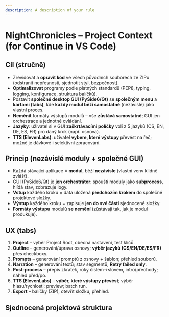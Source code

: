 ```yaml
---
description: A description of your rule
---
```


# NightChronicles – Project Context (for Continue in VS Code)

## Cíl (stručně)
- Zrevidovat a **opravit kód** ve všech původních souborech ze ZIPu (odstranit nepřesnosti, sjednotit styl, bezpečnost).
- **Optimalizovat** programy podle platných standardů (PEP8, typing, logging, konfigurace, struktura balíčků).
- Postavit **společné desktop GUI (PySide6/Qt)** se **společným menu** a **kartami (tabs)**,
  kde **každý modul běží samostatně** (nezávisle) jako vlastní proces.
- **Neměnit** formáty výstupů modulů – vše **zůstává samostatné**; GUI jen orchestrace a jednotné ovládání.
- **Jazyky**: uživatel si v GUI **zaškrtávacími políčky** volí z 5 jazyků (CS, EN, DE, ES, FR) pro daný krok (např. osnova).
- **TTS (ElevenLabs)**: uživatel **vybere, které výstupy** převést na řeč; možné je dávkové i selektivní zpracování.

## Princip (nezávislé moduly + společné GUI)
- Každá stávající aplikace = **modul**, běží **nezávisle** (vlastní venv klidně zvlášť).
- GUI (PySide6/Qt) je **jen orchestrátor**: spouští moduly jako **subprocess**, hlídá stav, zobrazuje logy.
- **Vstup** každého kroku = data uložená **předchozím krokem** do společné projektové složky.
- **Výstup** každého kroku = zapisuje **jen do své části** sjednocené složky.
- **Formáty výstupu** modulů **se nemění** (zůstávají tak, jak je modul produkuje).

## UX (tabs)
1. **Project** – výběr Project Root, obecná nastavení, test klíčů.
2. **Outline** – generování/úprava osnovy; **výběr jazyků (CS/EN/DE/ES/FR)** přes checkboxy.
3. **Prompts** – generování promptů z osnovy + šablon; přehled souborů.
4. **Narration** – generování textů; stav segmentů, **Retry failed only**.
5. **Post-process** – přepis zkratek, roky číslem→slovem, intro/přechody; náhled před/po.
6. **TTS (ElevenLabs)** – **výběr, které výstupy převést**; výběr hlasu/rychlosti; preview; batch run.
7. **Export** – balíčky (ZIP), otevřít složku, přehled.

## Sjednocená projektová struktura
